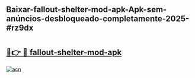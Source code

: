 ## Baixar-fallout-shelter-mod-apk-Apk-sem-anúncios-desbloqueado-completamente-2025-#rz9dx

# <h2><a href="https://ainizakaria.my?title=fallout-shelter-mod-apk&ref=20M">🔗👉 🔴 fallout-shelter-mod-apk</a></h2>

[![acn](https://github.com/user-attachments/assets/0f9c940e-d8b0-45ae-aac7-cd30a18b3e1c)](https://ainizakaria.my?title=fallout-shelter-mod-apk&ref=20M)


